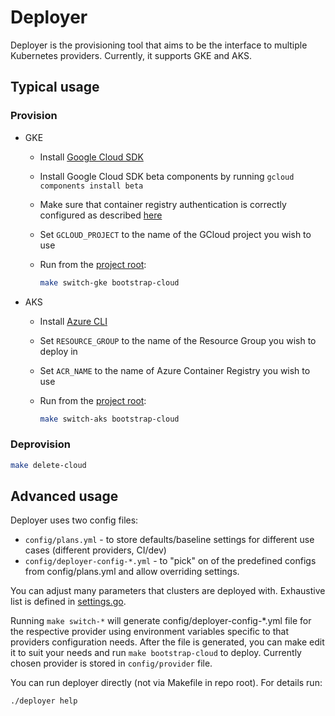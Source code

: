 # Deployer

Deployer is the provisioning tool that aims to be the interface to multiple Kubernetes providers. Currently, it supports GKE and AKS.

## Typical usage

### Provision

* GKE

  * Install [Google Cloud SDK](https://cloud.google.com/sdk/install)
  * Install Google Cloud SDK beta components by running `gcloud components install beta`
  * Make sure that container registry authentication is correctly configured as described [here](https://cloud.google.com/container-registry/docs/advanced-authentication)
  * Set `GCLOUD_PROJECT` to the name of the GCloud project you wish to use
  * Run from the [project root](/):

    ```bash
    make switch-gke bootstrap-cloud
    ```

* AKS

  * Install [Azure CLI](https://docs.microsoft.com/en-us/cli/azure/install-azure-cli?view=azure-cli-latest)
  * Set `RESOURCE_GROUP` to the name of the Resource Group you wish to deploy in
  * Set `ACR_NAME` to the name of Azure Container Registry you wish to use
  * Run from the [project root](/):

    ```bash
    make switch-aks bootstrap-cloud
    ```

### Deprovision

```bash
make delete-cloud
```

## Advanced usage

Deployer uses two config files:

* `config/plans.yml` - to store defaults/baseline settings for different use cases (different providers, CI/dev)
* `config/deployer-config-*.yml` - to "pick" on of the predefined configs from config/plans.yml and allow overriding settings.

You can adjust many parameters that clusters are deployed with. Exhaustive list is defined in [settings.go](runner/settings.go).

Running `make switch-*` will generate config/deployer-config-*.yml file for the respective provider using environment variables specific to that providers configuration needs. After the file is generated, you can make edit it to suit your needs and run `make bootstrap-cloud` to deploy. Currently chosen provider is stored in `config/provider` file.

You can run deployer directly (not via Makefile in repo root). For details run:

```bash
./deployer help
```
